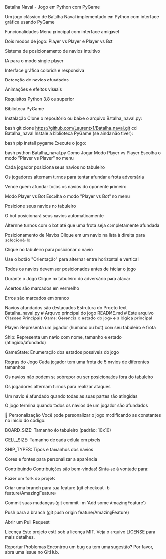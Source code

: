 Batalha Naval - Jogo em Python com PyGame

Um jogo clássico de Batalha Naval implementado em Python com interface gráfica usando PyGame.

Funcionalidades
Menu principal com interface amigável

Dois modos de jogo: Player vs Player e Player vs Bot

Sistema de posicionamento de navios intuitivo

IA para o modo single player

Interface gráfica colorida e responsiva

Detecção de navios afundados

Animações e efeitos visuais

Requisitos
Python 3.8 ou superior

Biblioteca PyGame

Instalação
Clone o repositório ou baixe o arquivo Batalha_naval.py:

bash
git clone https://github.com/Laurentx1/Batalha_naval.git
cd Batalha_naval
Instale a biblioteca PyGame (se ainda não tiver):

bash
pip install pygame
Execute o jogo:

bash
python Batalha_naval.py
Como Jogar
Modo Player vs Player
Escolha o modo "Player vs Player" no menu

Cada jogador posiciona seus navios no tabuleiro

Os jogadores alternam turnos para tentar afundar a frota adversária

Vence quem afundar todos os navios do oponente primeiro

Modo Player vs Bot
Escolha o modo "Player vs Bot" no menu

Posicione seus navios no tabuleiro

O bot posicionará seus navios automaticamente

Alternne turnos com o bot até que uma frota seja completamente afundada

Posicionamento de Navios
Clique em um navio na lista à direita para selecioná-lo

Clique no tabuleiro para posicionar o navio

Use o botão "Orientação" para alternar entre horizontal e vertical

Todos os navios devem ser posicionados antes de iniciar o jogo

Durante o Jogo
Clique no tabuleiro do adversário para atacar

Acertos são marcados em vermelho

Erros são marcados em branco

Navios afundados são destacados
Estrutura do Projeto
text
Batalha_naval.py  # Arquivo principal do jogo
README.md         # Este arquivo
Classes Principais
Game: Gerencia o estado do jogo e a lógica principal

Player: Representa um jogador (humano ou bot) com seu tabuleiro e frota

Ship: Representa um navio com nome, tamanho e estado (atingido/afundado)

GameState: Enumeração dos estados possíveis do jogo

Regras do Jogo
Cada jogador tem uma frota de 5 navios de diferentes tamanhos

Os navios não podem se sobrepor ou ser posicionados fora do tabuleiro

Os jogadores alternam turnos para realizar ataques

Um navio é afundado quando todas as suas partes são atingidas

O jogo termina quando todos os navios de um jogador são afundados

🔧 Personalização
Você pode personalizar o jogo modificando as constantes no início do código:

BOARD_SIZE: Tamanho do tabuleiro (padrão: 10x10)

CELL_SIZE: Tamanho de cada célula em pixels

SHIP_TYPES: Tipos e tamanhos dos navios

Cores e fontes para personalizar a aparência

Contribuindo
Contribuições são bem-vindas! Sinta-se à vontade para:

Fazer um fork do projeto

Criar uma branch para sua feature (git checkout -b feature/AmazingFeature)

Commit suas mudanças (git commit -m 'Add some AmazingFeature')

Push para a branch (git push origin feature/AmazingFeature)

Abrir um Pull Request

Licença
Este projeto está sob a licença MIT. Veja o arquivo LICENSE para mais detalhes.

Reportar Problemas
Encontrou um bug ou tem uma sugestão? Por favor, abra uma issue no GitHub.

